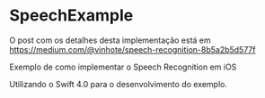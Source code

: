 # SpeechExample
O post com os detalhes desta implementação está em https://medium.com/@vinhote/speech-recognition-8b5a2b5d577f

Exemplo de como implementar o Speech Recognition em iOS

Utilizando o Swift 4.0 para o desenvolvimento do exemplo.
